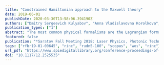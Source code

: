 ```yaml
---
title: "Constrained Hamiltonian approach to the Maxwell theory"
date: 2019-06-01
publishDate: 2020-03-30T13:58:06.394190Z
authors: ["Dmitry Sergeevich Kulyabov", "Anna Vladislavovna Korolkova", "Migran Nelsonovich Gevorkyan", "Leonid Antonovich Sevastianov"]
publication_types: ["1"]
abstract: "The most common physical formalisms are the Lagrangian formalism and the Hamiltonian formalism. From the superficial point of view, they are one and the same, but rewritten in other terms. However, it seems that the Hamiltonian formalism has a richer structure and is more convenient for studying the electromagnetic field, especially in the formalization of its geometrization. Unfortunately for field problems, there is a whole set of Hamiltonian formalisms. The authors study the applicability of different variants of the Hamiltonian formalism to the problems of electrodynamics. In this paper we consider the Hamiltonian formalism with constraints."
featured: false
publication: "*Saratov Fall Meeting 2018: Laser Physics, Photonic Technologies, and Molecular Modeling*"
tags: ["rfbr19-01-00645", "rinc", "rudn5-100", "scopus", "wos", "rinc"]
url_pdf: "https://www.spiedigitallibrary.org/conference-proceedings-of-spie/11066/2525535/Constrained-Hamiltonian-approach-to-the-Maxwell-theory/10.1117/12.2525535.full"
doi: "10.1117/12.2525535"
---
```


